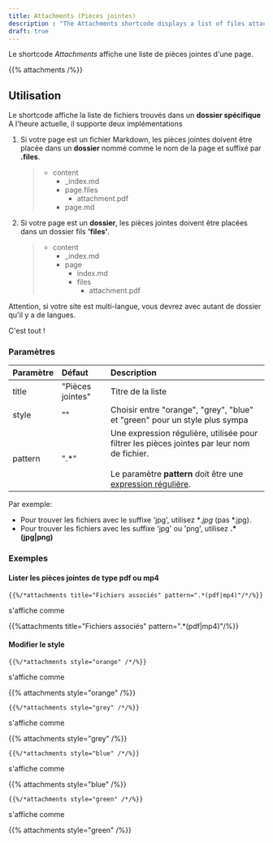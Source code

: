 ```yaml
---
title: Attachments (Pièces jointes)
description : "The Attachments shortcode displays a list of files attached to a page."
draft: true
---
```


Le shortcode *Attachments* affiche une liste de pièces jointes d'une page.

{{% attachments /%}}

## Utilisation

Le shortcode affiche la liste de fichiers trouvés dans un **dossier spécifique**
A l'heure actuelle, il supporte deux implémentations

1. Si votre page est un fichier Markdown, les pièces jointes doivent être placée dans un **dossier** nommé comme le nom de la page et suffixé par **.files**.

    > * content
    >   * _index.md
    >   * page.files
    >      * attachment.pdf
    >   * page.md

2. Si votre page est un **dossier**, les pièces jointes doivent être placées dans un dossier fils **'files'**.

    > * content
    >   * _index.md
    >   * page
    >      * index.md
    >      * files
    >          * attachment.pdf

Attention, si votre site est multi-langue, vous devrez avec autant de dossier qu'il y a de langues.

C'est tout !

### Paramètres

| Paramètre | Défaut | Description |
|:--|:--|:--|
| title | "Pièces jointes" | Titre de la liste  |
| style | "" | Choisir entre "orange", "grey", "blue" et "green" pour un style plus sympa |
| pattern | ".*" | Une expression régulière, utilisée pour filtrer les pièces jointes par leur nom de fichier. <br/><br/>Le paramètre **pattern** doit être une [expression régulière](https://en.wikipedia.org/wiki/Regular_expression).

Par exemple:

* Pour trouver les fichiers avec le suffixe 'jpg', utilisez **.*jpg** (pas *.jpg).
* Pour trouver les fichiers avec les suffixe 'jpg' ou 'png', utilisez **.*(jpg|png)**

### Exemples

#### Lister les pièces jointes de type pdf ou mp4


    {{%/*attachments title="Fichiers associés" pattern=".*(pdf|mp4)"/*/%}}

s'affiche comme

{{%attachments title="Fichiers associés" pattern=".*(pdf|mp4)"/%}}

#### Modifier le style

    {{%/*attachments style="orange" /*/%}}

s'affiche comme

{{% attachments style="orange" /%}}


    {{%/*attachments style="grey" /*/%}}

s'affiche comme

{{% attachments style="grey" /%}}

    {{%/*attachments style="blue" /*/%}}

s'affiche comme

{{% attachments style="blue" /%}}

    {{%/*attachments style="green" /*/%}}

s'affiche comme

{{% attachments style="green" /%}}
